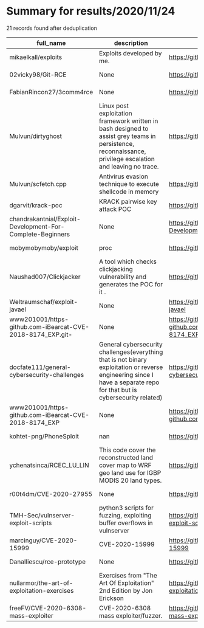 
# Summary for results/2020/11/24
    
21 records found after deduplication

| full_name | description | html_url | matched_list | matched_count | pushed_at | size | stargazers_count | language | forks_count |
|------------------------------------------------------------|------------------------------------------------------------------------------------------------------------------------------------------------------------------------|-------------------------------------------------------------------------------|-----------------------|-----------------|---------------------------|--------|--------------------|------------|---------------|
| mikaelkall/exploits | Exploits developed by me. | https://github.com/mikaelkall/exploits | ['exploit'] | 1 | 2020-11-24 12:20:45+00:00 | 58359 | 29 | Python | 22 |
| 02vicky98/Git-RCE | None | https://github.com/02vicky98/Git-RCE | ['rce'] | 1 | 2020-11-24 08:56:51+00:00 | 839 | 0 | JavaScript | 0 |
| FabianRincon27/3comm4rce | None | https://github.com/FabianRincon27/3comm4rce | ['rce'] | 1 | 2020-11-24 20:10:53+00:00 | 0 | 0 | | 0 |
| Mulvun/dirtyghost | Linux post exploitation framework written in bash designed to assist grey teams in persistence, reconnaissance, privilege escalation and leaving no trace. | https://github.com/Mulvun/dirtyghost | ['exploit'] | 1 | 2020-11-24 18:30:53+00:00 | 14 | 0 | Shell | 0 |
| Mulvun/scfetch.cpp | Antivirus evasion technique to execute shellcode in memory | https://github.com/Mulvun/scfetch.cpp | ['shellcode'] | 1 | 2020-11-24 18:06:12+00:00 | 3 | 1 | C++ | 1 |
| dgarvit/krack-poc | KRACK pairwise key attack POC | https://github.com/dgarvit/krack-poc | ['attack poc'] | 1 | 2020-11-24 13:59:16+00:00 | 4869 | 0 | C | 1 |
| chandrakantnial/Exploit-Development-For-Complete-Beginners | None | https://github.com/chandrakantnial/Exploit-Development-For-Complete-Beginners | ['exploit'] | 1 | 2020-11-24 13:34:16+00:00 | 3149 | 0 | | 0 |
| mobymobymoby/exploit | proc | https://github.com/mobymobymoby/exploit | ['exploit'] | 1 | 2020-11-24 13:02:56+00:00 | 399 | 0 | | 0 |
| Naushad007/Clickjacker | A tool which checks clickjacking vulnerability and generates the POC for it . | https://github.com/Naushad007/Clickjacker | ['vulnerability poc'] | 1 | 2020-11-24 10:42:16+00:00 | 0 | 0 | nan | 0 |
| Weltraumschaf/exploit-javael | None | https://github.com/Weltraumschaf/exploit-javael | ['exploit'] | 1 | 2020-11-24 11:11:04+00:00 | 9 | 0 | Java | 0 |
| www201001/https-github.com-iBearcat-CVE-2018-8174_EXP.git- | None | https://github.com/www201001/https-github.com-iBearcat-CVE-2018-8174_EXP.git- | ['cve-2'] | 1 | 2020-11-24 07:32:40+00:00 | 0 | 0 | | 0 |
| docfate111/general-cybersecurity-challenges | General cybersecurity challenges(everything that is not binary exploitation or reverse engineering since I have a separate repo for that but is cybersecurity related) | https://github.com/docfate111/general-cybersecurity-challenges | ['exploit'] | 1 | 2020-11-24 03:47:39+00:00 | 8641 | 1 | Python | 0 |
| www201001/https-github.com-iBearcat-CVE-2018-8174_EXP | None | https://github.com/www201001/https-github.com-iBearcat-CVE-2018-8174_EXP | ['cve-2'] | 1 | 2020-11-24 07:31:08+00:00 | 0 | 0 | | 0 |
| kohtet-png/PhoneSploit | nan | https://github.com/kohtet-png/PhoneSploit | ['sploit'] | 1 | 2020-11-24 06:54:21+00:00 | 0 | 0 | nan | 0 |
| ychenatsinca/RCEC_LU_LIN | This code cover the reconstructed land cover map to WRF geo land use for IGBP MODIS 20 land types. | https://github.com/ychenatsinca/RCEC_LU_LIN | ['rce'] | 1 | 2020-11-24 03:52:48+00:00 | 9 | 0 | R | 0 |
| r00t4dm/CVE-2020-27955 | None | https://github.com/r00t4dm/CVE-2020-27955 | ['cve-2'] | 1 | 2020-11-24 02:59:34+00:00 | 1 | 15 | Batchfile | 5 |
| TMH-Sec/vulnserver-exploit-scripts | python3 scripts for fuzzing, exploiting buffer overflows in vulnserver | https://github.com/TMH-Sec/vulnserver-exploit-scripts | ['exploit'] | 1 | 2020-11-24 03:37:53+00:00 | 5 | 0 | Python | 0 |
| marcinguy/CVE-2020-15999 | CVE-2020-15999 | https://github.com/marcinguy/CVE-2020-15999 | ['cve-2'] | 1 | 2020-11-24 09:13:14+00:00 | 1589 | 27 | CSS | 9 |
| DanaIliescu/rce-prototype | None | https://github.com/DanaIliescu/rce-prototype | ['rce'] | 1 | 2020-11-24 15:39:10+00:00 | 31375 | 0 | | 0 |
| nullarmor/the-art-of-exploitation-exercises | Exercises from "The Art Of Exploitation" 2nd Edition by Jon Erickson | https://github.com/nullarmor/the-art-of-exploitation-exercises | ['exploit'] | 1 | 2020-11-24 01:08:08+00:00 | 95 | 0 | C | 0 |
| freeFV/CVE-2020-6308-mass-exploiter | CVE-2020-6308 mass exploiter/fuzzer. | https://github.com/freeFV/CVE-2020-6308-mass-exploiter | ['cve-2', 'exploit'] | 2 | 2020-11-24 23:13:19+00:00 | 3 | 0 | | 0 |
